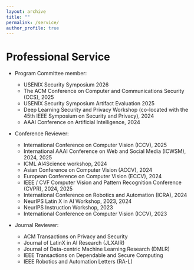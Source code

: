 ```yaml
---
layout: archive
title: ""
permalink: /service/
author_profile: true
---
```


Professional Service
======
* Program Committee member:
  * USENIX Security Symposium 2026
  * The ACM Conference on Computer and Communications Security (CCS), 2025
  * USENIX Security Symposium Artifact Evaluation 2025
  * Deep Learning Security and Privacy Workshop (co-located with the 45th IEEE Symposium on Security and Privacy), 2024
  * AAAI Conference on Artificial Intelligence, 2024
 
* Conference Reviewer:
  * International Conference on Computer Vision (ICCV), 2025
  * International AAAI Conference on Web and Social Media (ICWSM), 2024, 2025
  * ICML AI4Science workshop, 2024
  * Asian Conference on Computer Vision (ACCV), 2024
  * European Conference on Computer Vision (ECCV), 2024
  * IEEE / CVF Computer Vision and Pattern Recognition Conference (CVPR), 2024, 2025
  * International Conference on Robotics and Automation (ICRA), 2024
  * NeurIPS Latin X in AI Workshop, 2023, 2024
  * NeurIPS Instruction Workshop, 2023
  * International Conference on Computer Vision (ICCV), 2023
  
* Journal Reviewer:
  * ACM Transactions on Privacy and Security
  * Journal of LatinX in AI Research (JLXAIR)
  * Journal of Data-centric Machine Learning Research (DMLR)
  * IEEE Transactions on Dependable and Secure Computing
  * IEEE Robotics and Automation Letters (RA-L)
